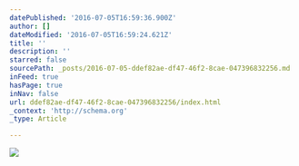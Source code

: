 ```yaml
---
datePublished: '2016-07-05T16:59:36.900Z'
author: []
dateModified: '2016-07-05T16:59:24.621Z'
title: ''
description: ''
starred: false
sourcePath: _posts/2016-07-05-ddef82ae-df47-46f2-8cae-047396832256.md
inFeed: true
hasPage: true
inNav: false
url: ddef82ae-df47-46f2-8cae-047396832256/index.html
_context: 'http://schema.org'
_type: Article

---
```

![](https://the-grid-user-content.s3-us-west-2.amazonaws.com/a98790ca-f9d8-4cb8-9199-9499d628cb3a.jpg)